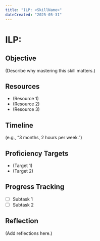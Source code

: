 ```yaml
---
title: "ILP: <SkillName>"
dateCreated: "2025-05-31"
---
```

# ILP: <SkillName>

## Objective
(Describe why mastering this skill matters.)

## Resources
- (Resource 1)
- (Resource 2)
- (Resource 3)

## Timeline
(e.g., “3 months, 2 hours per week.”)

## Proficiency Targets
- (Target 1)
- (Target 2)

## Progress Tracking
- [ ] Subtask 1
- [ ] Subtask 2

## Reflection
(Add reflections here.)